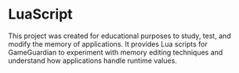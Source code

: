# LuaScript
This project was created for educational purposes to study, test, and modify  the memory of applications. It provides Lua scripts for GameGuardian to  experiment with memory editing techniques and understand how applications  handle runtime values.
